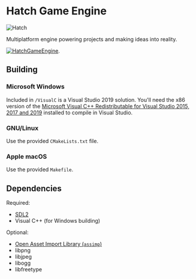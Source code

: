 # Hatch Game Engine

![Hatch](https://cdn.tohoku.ac/hatchbg2.jpg)

Multiplatform engine powering projects and making ideas into reality.

[![HatchGameEngine](https://tokei.rs/b1/github/HatchGameEngine/HatchGameEngine?category=lines)](https://github.com/XAMPPRocky/tokei).

## Building
### Microsoft Windows
Included in `/VisualC` is a Visual Studio 2019 solution. You'll need the
x86 version of the [Microsoft Visual C++ Redistributable for Visual
Studio 2015, 2017 and 2019](https://support.microsoft.com/en-us/topic/the-latest-supported-visual-c-downloads-2647da03-1eea-4433-9aff-95f26a218cc0)
installed to compile in Visual Studio.

### GNU/Linux
Use the provided `CMakeLists.txt` file.

### Apple macOS
Use the provided `Makefile`.

## Dependencies
Required:
- [SDL2](https://libsdl.org/)
- Visual C++ (for Windows building)

Optional:
- [Open Asset Import Library
  (`assimp`)](https://github.com/assimp/assimp)
- libpng
- libjpeg
- libogg
- libfreetype
